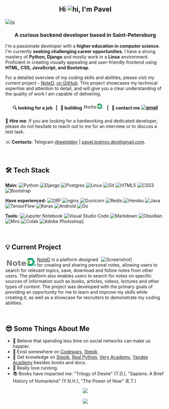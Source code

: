 <!-- <p align="center"><img src="imgs/cover.jpeg" alt="cover" width="700" /></p> -->

<h2 align="center">
  Hi <img alt="hi" src="https://raw.githubusercontent.com/aemmadi/aemmadi/master/wave.gif" width="36"/>, I'm Pavel
</h2>
<a href="https://github.com/welel/welel/blob/main/README.rus.md" ><img alt="ru" src="https://img.shields.io/badge/%D0%B2%D0%B5%D1%80%D1%81%D0%B8%D1%8F-%D0%BD%D0%B0%20%D1%80%D1%83%D1%81%D1%81%D0%BA%D0%BE%D0%BC-blue"/></a>

<!-- 
<img align="right" alt="Mark" src="imgs/WATNEY.png" height="340" />
-->

<h3 align="center">A curious backend developer based in Saint-Petersburg</h3>

I'm a passionate developer with a **higher education in computer science**. I'm currently **seeking challenging career opportunities**. I have a strong mastery of **Python, Django** and mostly work in a **Linux** environment. Proficient in creating visually appealing and user-friendly frontend using **HTML, CSS, JavaScript, and Bootstrap**.

For a detailed overview of my coding skills and abilities, please visit my current project - [NoteD](https://welel-noted.site/en/), [on GitHub](https://github.com/welel/noted). This project showcases my technical expertise and attention to detail, and will give you a clear understanding of the quality of work I am capable of delivering.


<h4 align="center">🔍 looking for a job &nbsp; | &nbsp; 🌱 building <a href="https://github.com/welel/noted" _target="blank"><img alt="noted_logo" src="imgs/noted_logo2.png" width="65"/></a> &nbsp; | &nbsp; 💬 contact me <a href="mailto:pavel.loginov.dev@gmail.com" ><img src="https://img.shields.io/badge/-gmail-informational?style=flat&logo=gmail" alt="gmail"/></a></h4>

👔 **Hire me**: If you are looking for a hardworking and dedicated developer, please do not hesitate to reach out to me for an interview or to discuss a test task.

:envelope: **Contacts**: Telegram [@weleldev](https://t.me/weleldev) | pavel.loginov.dev@gmail.com.

<br>

## 🛠️ Tech Stack

<p>
  <b>Main:</b>
  <img src="https://img.shields.io/badge/Python-%2314354c.svg?logo=Python&logoColor=white&style=flat" alt="Python" />
  <img src="https://img.shields.io/badge/Django-%23092e20.svg?logo=django&logoColor=white&style=flat" alt="Django" />
  <img src="https://img.shields.io/badge/Postgres-%23336791.svg?logo=postgresql&logoColor=white&style=flat" alt="Postgres" />
  <img src="https://img.shields.io/badge/Linux-%23fcc624.svg?logo=linux&logoColor=white&style=flat" alt="Linux" />
  <img src="https://img.shields.io/badge/git-%23d22128.svg?logo=git&logoColor=white&style=flat" alt="Git" />
  <img src="https://img.shields.io/badge/HTML5-%23e34f26.svg?logo=html5&logoColor=white&style=flat" alt="HTML5" />
  <img src="https://img.shields.io/badge/CSS3-%231572b6.svg?logo=css3&logoColor=white&style=flat" alt="CSS3" />
  <img src="https://img.shields.io/badge/Bootstrap-%237952b3.svg?logo=bootstrap&logoColor=white&style=flat" alt="Bootstrap" />
</p>

<p>
  <b>Have experienced:</b>
  <img src="https://img.shields.io/badge/Django-REST-ff1709?style=flat&logo=django&logoColor=white&color=ff1709&labelColor=gray" alt="DRF" />
  <img src="https://img.shields.io/badge/nginx-%23009639.svg?style=flat&logo=nginx&logoColor=white" alt="nginx" />
  <img src="https://img.shields.io/badge/gunicorn-%298729.svg?style=flat&logo=gunicorn&logoColor=white" alt="Gunicorn" />
  <img src="https://img.shields.io/badge/Redis-%23a51f17.svg?logo=redis&logoColor=white&style=flat" alt="Redis" />
  <img src="https://img.shields.io/badge/heroku-%23430098.svg?style=flat&logo=heroku&logoColor=white" alt="Heroku" />
  <img src="https://img.shields.io/badge/Java-%23ED8B00.svg?style=flat&logo=java&logoColor=white" alt="Java" />
  <img src="https://img.shields.io/badge/TensorFlow-%23FF6F00.svg?style=flat&logo=TensorFlow&logoColor=white" alt="TensorFlow" />
  <img src="https://img.shields.io/badge/Keras-%23D00000.svg?style=flat&logo=Keras&logoColor=white" alt="Keras" />
  <img src="https://img.shields.io/badge/Android-3DDC84?style=flat&logo=android&logoColor=white" alt="Android" />
  <img src="https://img.shields.io/badge/Go-%2300ADD8.svg?style=flat&logo=go&logoColor=white" alt="Go" />
</p>

<p>
  <b>Tools:</b>
  <img src="https://img.shields.io/badge/Jupyter-%23FA0F00.svg?style=flat&logo=jupyter&logoColor=white" alt="Jupyter Notebook" />
  <img src="https://img.shields.io/badge/VS%20Code-0078d7.svg?style=flat&logo=visual-studio-code&logoColor=white" alt="Visual Studio Code" />
  <img src="https://img.shields.io/badge/Markdown-%23000000.svg?style=flat&logo=markdown&logoColor=white" alt="Markdown" />
  <img src="https://img.shields.io/badge/Obsidian-%23483699.svg?style=flat&logo=obsidian&logoColor=white" alt="Obsidian" />
  <img src="https://img.shields.io/badge/Miro-%23F2CA02.svg?style=flat&logo=miro&logoColor=black" alt="Miro" />
  <img src="https://img.shields.io/badge/Colab-%23F46800.svg?style=flat&logo=googlecolab&logoColor=white" alt="Colab" />
  <img src="https://img.shields.io/badge/Adobe%20Photoshop-%2331A8FF.svg?style=flat&logo=adobe%20photoshop&logoColor=white" alt="Adobe Photoshop]" />
</p>

<br>

## 💡 Current Project

<img src="https://camo.githubusercontent.com/ea165e2ba59ef0cbdad777ca1ff5fdfe552ab21ade7571285df6ce01f87551b6/68747470733a2f2f692e6962622e636f2f5a4d6a397476722f6f75747075742d6f6e6c696e65706e67746f6f6c732e706e67" width="40%" align="right" alt="Screenshot]" />

<a href="https://github.com/welel/noted" _target="blank"><img alt="noted_logo" src="imgs/noted_logo2.png" width="100" align="left" /></a>

[NoteD](https://github.com/welel/noted) is a platform designed for creating and sharing personal notes, allowing users to search for relevant topics, save, download and follow notes from other users. The platform also enables users to search for notes on specific sources of information such as books, articles, videos, lectures and other types of content. The project was developed with the primary goals of providing an opportunity for me to learn and improve my skills while creating it, as well as a showcase for recruiters to demonstrate my coding abilities.

<br>

## 😎 Some Things About Me
* 📱 Believe that spending less time on social networks can make us happier.
* 🚀 Exist somewhere on [Codewars](https://www.codewars.com/users/-welel-), [Stepik](https://stepik.org/users/45294126).
* 📓 Get knowledge on [Stepik](https://stepik.org/), [Real Python](https://realpython.com/), [Very Academy](https://www.youtube.com/channel/UC1mxuk7tuQT2D0qTMgKji3w), [Yandex Academy](https://www.youtube.com/c/%D0%90%D0%BA%D0%B0%D0%B4%D0%B5%D0%BC%D0%B8%D1%8F%D0%AF%D0%BD%D0%B4%D0%B5%D0%BA%D1%81%D0%B0/about) besides books and docs.
* 🏃 Really love running.
* 📚 Books have impacted me: "Trilogy of Desire" (T.D.), "Sapiens: A Brief History of Humankind" (Y.N.H.), "The Power of Now" (E.T.)

<p align="center"><img src="https://streak-stats.demolab.com?user=welel&theme=flag-india&hide_border=true&date_format=j%20M%5B%20Y%5D&background=DD272700&stroke=0211DD" atl="commits_stat" width="420"/></p>

<p align="center"><img src="https://komarev.com/ghpvc/?username=welel&color=orange"></p>
